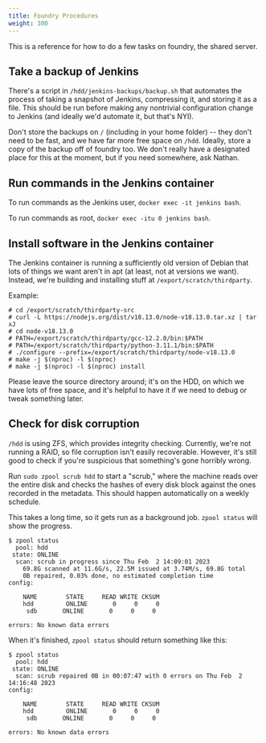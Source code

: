 ```yaml
---
title: Foundry Procedures
weight: 300
---
```


This is a reference for how to do a few tasks on foundry, the shared server.

## Take a backup of Jenkins

There's a script in `/hdd/jenkins-backups/backup.sh` that automates the process of taking a snapshot of Jenkins, compressing it, and storing it as a file.
This should be run before making any nontrivial configuration change to Jenkins (and ideally we'd automate it, but that's NYI).

Don't store the backups on `/` (including in your home folder) -- they don't need to be fast, and we have far more free space on `/hdd`.
Ideally, store a copy of the backup off of foundry too.
We don't really have a designated place for this at the moment, but if you need somewhere, ask Nathan.

## Run commands in the Jenkins container

To run commands as the Jenkins user, `docker exec -it jenkins bash`.

To run commands as root, `docker exec -itu 0 jenkins bash`.

## Install software in the Jenkins container

The Jenkins container is running a sufficiently old version of Debian that lots of things we want aren't in apt (at least, not at versions we want).
Instead, we're building and installing stuff at `/export/scratch/thirdparty`.

Example:

```
# cd /export/scratch/thirdparty-src
# curl -L https://nodejs.org/dist/v18.13.0/node-v18.13.0.tar.xz | tar xJ
# cd node-v18.13.0
# PATH=/export/scratch/thirdparty/gcc-12.2.0/bin:$PATH
# PATH=/export/scratch/thirdparty/python-3.11.1/bin:$PATH
# ./configure --prefix=/export/scratch/thirdparty/node-v18.13.0
# make -j $(nproc) -l $(nproc)
# make -j $(nproc) -l $(nproc) install
```

Please leave the source directory around; it's on the HDD, on which we have lots of free space, and it's helpful to have it if we need to debug or tweak something later.

## Check for disk corruption

`/hdd` is using ZFS, which provides integrity checking.
Currently, we're not running a RAID, so file corruption isn't easily recoverable.
However, it's still good to check if you're suspicious that something's gone horribly wrong.

Run `sudo zpool scrub hdd` to start a "scrub," where the machine reads over the entire disk and checks the hashes of every disk block against the ones recorded in the metadata.
This should happen automatically on a weekly schedule.

This takes a long time, so it gets run as a background job.
`zpool status` will show the progress.

```
$ zpool status
  pool: hdd
 state: ONLINE
  scan: scrub in progress since Thu Feb  2 14:09:01 2023
	69.8G scanned at 11.6G/s, 22.5M issued at 3.74M/s, 69.8G total
	0B repaired, 0.03% done, no estimated completion time
config:

	NAME        STATE     READ WRITE CKSUM
	hdd         ONLINE       0     0     0
	 sdb       ONLINE       0     0     0

errors: No known data errors
```

When it's finished, `zpool status` should return something like this:

```
$ zpool status
  pool: hdd
 state: ONLINE
  scan: scrub repaired 0B in 00:07:47 with 0 errors on Thu Feb  2 14:16:48 2023
config:

	NAME        STATE     READ WRITE CKSUM
	hdd         ONLINE       0     0     0
	 sdb       ONLINE       0     0     0

errors: No known data errors
```
